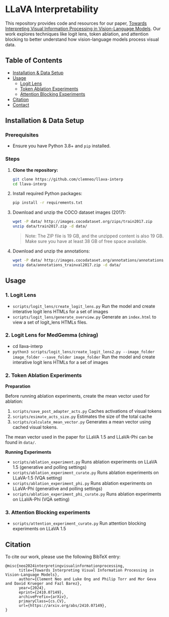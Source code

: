 # LLaVA Interpretability

This repository provides code and resources for our paper, [Towards Interpreting Visual Information Processing in Vision-Language Models](https://arxiv.org/abs/2410.07149). Our work explores techniques like logit lens, token ablation, and attention blocking to better understand how vision-language models process visual data.

## Table of Contents
- [Installation & Data Setup](#installation--data-setup)
- [Usage](#usage)
  - [Logit Lens](#1-logit-lens)
  - [Token Ablation Experiments](#2-token-ablation-experiments)
  - [Attention Blocking Experiments](#3-attention-blocking-experiments)
- [Citation](#citation)
- [Contact](#contact)

## Installation & Data Setup

### Prerequisites
- Ensure you have Python 3.8+ and `pip` installed.

### Steps
1. **Clone the repository:**
   ```bash
   git clone https://github.com/clemneo/llava-interp
   cd llava-interp


2. Install required Python packages:
    ```bash
    pip install -r requirements.txt
    ```

3. Download and unzip the COCO dataset images (2017):
    ```bash
    wget -P data/ http://images.cocodataset.org/zips/train2017.zip
    unzip data/train2017.zip -d data/
    ```
    > Note: The ZIP file is 19 GB, and the unzipped content is also 19 GB. Make sure you have at least 38 GB of free space available.

4. Download and unzip the annotations:
    ```bash
    wget -P data/ http://images.cocodataset.org/annotations/annotations_trainval2017.zip
    unzip data/annotations_trainval2017.zip -d data/
    ```

## Usage
### 1. Logit Lens
* `scripts/logit_lens/create_logit_lens.py` Run the model and create interative logit lens HTMLs for a set of images
* `scripts/logit_lens/generate_overview.py` Generate an `index.html` to view a set of logit_lens HTMLs files.

### 2. Logit Lens for MedGemma (chirag)
* cd llava-interp 
* `python3 scripts/logit_lens/create_logit_lens2.py --image_folder image_folder --save_folder image_folder` Run the model and create interative logit lens HTMLs for a set of images


### 2. Token Ablation Experiments

**Preparation**

Before running ablation experiments, create the mean vector used for ablation:
1. `scripts/save_post_adapter_acts.py` Caches activations of visual tokens
2. `scripts/esimate_acts_size.py` Estimates the size of the total cache
3. `scripts/calculate_mean_vector.py` Generates a mean vector using cached visual tokens.

The mean vector used in the paper for LLaVA 1.5 and LLaVA-Phi can be found in `data/`.

**Running Experiments**
* `scripts/ablation_experiment.py` Runs ablation experiments on LLaVA 1.5 (generative and polling settings)
* `scripts/ablation_experiment_curate.py` Runs ablation experiments on LLaVA-1.5 (VQA setting)
* `scripts/ablation_experiment_phi.py` Runs ablation experiments on LLaVA-Phi (generative and polling settings)
* `scripts/ablation_experiment_phi_curate.py` Runs ablation experiments on LLaVA-Phi (VQA setting)

### 3. Attention Blocking experiments
* `scripts/attention_experiment_curate.py` Run attention blocking experiments on LLaVA 1.5

## Citation
To cite our work, please use the following BibTeX entry:
```
@misc{neo2024interpretingvisualinformationprocessing,
      title={Towards Interpreting Visual Information Processing in Vision-Language Models}, 
      author={Clement Neo and Luke Ong and Philip Torr and Mor Geva and David Krueger and Fazl Barez},
      year={2024},
      eprint={2410.07149},
      archivePrefix={arXiv},
      primaryClass={cs.CV},
      url={https://arxiv.org/abs/2410.07149}, 
}
```
